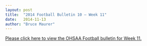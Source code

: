 ```yaml
---
layout: post
title:  "2014 Football Bulletin 10 – Week 11"
date:   2014-11-13
author: "Bruce Maurer"
---
```


[Please click here to view the OHSAA Football bulletin for Week 11.](https://storage.googleapis.com/ohsaa-websites/bulletins/2014/2014-Football-Bulletin-10-Week-11.pdf)
